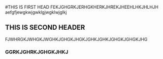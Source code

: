 #THIS IS FIRST HEAD
FEKJGHGRKJERHGKHERKJHREKJHEEHLHKJHLHJH
aefgfjewgkwjgwklgjwgklwjglkj
## THIS IS SECOND HEADER
FJWHRGKJWHGKJWGHKJGHGKJHGKJGHKJGHKJGHGKJGHGKJHG

### GGRKJGHRKJGHGKJHKJ